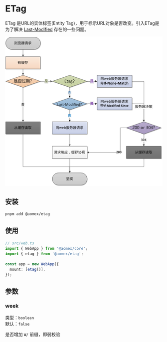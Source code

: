 # ETag

ETag 是URL的实体标签(Entity Tag)，用于标示URL对象是否改变。引入ETag是为了解决 [Last-Modified](https://datatracker.ietf.org/doc/html/rfc7232#section-2.2) 存在的一些问题。

![alt text](etag.png)

## 安装

```bash
pnpm add @aomex/etag
```

## 使用

```typescript
// src/web.ts
import { WebApp } from '@aomex/core';
import { etag } from '@aomex/etag';

const app = new WebApp({
  mount: [etag()],
});
```

## 参数

### week

类型：`boolean`<br>
默认：`false`

是否增加 `W/` 前缀，即弱校验
